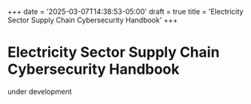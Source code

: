 +++
date = '2025-03-07T14:38:53-05:00'
draft = true
title = 'Electricity Sector Supply Chain Cybersecurity Handbook'
+++

# Electricity Sector Supply Chain Cybersecurity Handbook

under development
